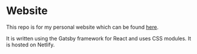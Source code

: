 # Website

This repo is for my personal website which can be found [here](https://munjoonteo.netlify.app/).

It is written using the Gatsby framework for React and uses CSS modules. It is hosted on Netlify.

